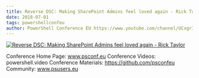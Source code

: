 ```yaml
---
title: Reverse DSC: Making SharePoint Admins feel loved again - Rick Taylor
date: 2018-07-01
tags: powershellconfeu
author: PowerShell Conference EU https://www.youtube.com/channel/UCxgrI58XiKnDDByjhRJs5fg
---
```


[![Reverse DSC: Making SharePoint Admins feel loved again - Rick Taylor](https://i4.ytimg.com/vi/_M0tlGfN0tM/hqdefault.jpg "Reverse DSC: Making SharePoint Admins feel loved again - Rick Taylor")](https://www.youtube.com/watch?v=_M0tlGfN0tM)

Conference Home Page: www.psconf.eu
Conference Videos: powershell.video
Conference Materials: https://github.com/psconfeu
Community: www.psusers.eu
